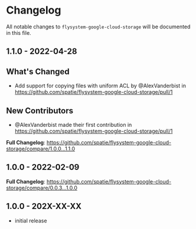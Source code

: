 # Changelog

All notable changes to `flysystem-google-cloud-storage` will be documented in this file.

## 1.1.0 - 2022-04-28

## What's Changed

- Add support for copying files with uniform ACL by @AlexVanderbist in https://github.com/spatie/flysystem-google-cloud-storage/pull/1

## New Contributors

- @AlexVanderbist made their first contribution in https://github.com/spatie/flysystem-google-cloud-storage/pull/1

**Full Changelog**: https://github.com/spatie/flysystem-google-cloud-storage/compare/1.0.0...1.1.0

## 1.0.0 - 2022-02-09

**Full Changelog**: https://github.com/spatie/flysystem-google-cloud-storage/compare/0.0.3...1.0.0

## 1.0.0 - 202X-XX-XX

- initial release
